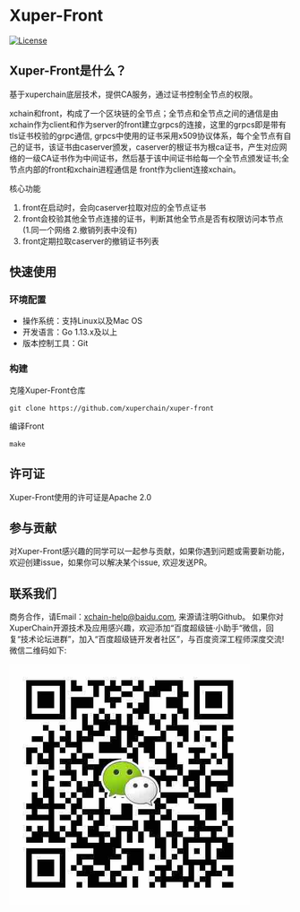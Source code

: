 # Xuper-Front

[![License](https://img.shields.io/github/license/xuperchain/xuperchain?style=flat-square)](/LICENSE)

## Xuper-Front是什么？

基于xuperchain底层技术，提供CA服务，通过证书控制全节点的权限。

xchain和front，构成了一个区块链的全节点；全节点和全节点之间的通信是由xchain作为client和作为server的front建立grpcs的连接，这里的grpcs即是带有tls证书校验的grpc通信, grpcs中使用的证书采用x509协议体系，每个全节点有自己的证书，该证书由caserver颁发，caserver的根证书为根ca证书，产生对应网络的一级CA证书作为中间证书，然后基于该中间证书给每一个全节点颁发证书;全节点内部的front和xchain进程通信是 front作为client连接xchain。

核心功能

1. front在启动时，会向caserver拉取对应的全节点证书
2. front会校验其他全节点连接的证书，判断其他全节点是否有权限访问本节点(1.同一个网络 2.撤销列表中没有)
3. front定期拉取caserver的撤销证书列表 

## 快速使用

### 环境配置

* 操作系统：支持Linux以及Mac OS
* 开发语言：Go 1.13.x及以上
* 版本控制工具：Git

### 构建

克隆Xuper-Front仓库
```
git clone https://github.com/xuperchain/xuper-front
```

编译Front
```
make
```

## 许可证
Xuper-Front使用的许可证是Apache 2.0

## 参与贡献
对Xuper-Front感兴趣的同学可以一起参与贡献，如果你遇到问题或需要新功能，欢迎创建issue，如果你可以解决某个issue, 欢迎发送PR。

## 联系我们
商务合作，请Email：xchain-help@baidu.com, 来源请注明Github。
如果你对XuperChain开源技术及应用感兴趣，欢迎添加“百度超级链·小助手“微信，回复“技术论坛进群”，加入“百度超级链开发者社区”，与百度资深工程师深度交流!微信二维码如下:

![微信二维码](https://github.com/ToWorld/xuperchain-image/blob/master/baidu-image-xuperchain.png)

